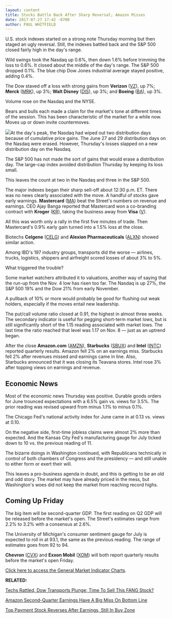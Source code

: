 ```yaml
---
layout: content
title: Stocks Battle Back After Sharp Reversal; Amazon Misses
date: 2017-07-27 17:42 -0700
author: PAUL WHITFIELD
---
```






U.S. stock indexes started on a strong note Thursday morning but then staged an ugly reversal. Still, the indexes battled back and the S&P 500 closed fairly high in the day's range.




Wild swings took the Nasdaq up 0.6%, then down 1.6% before trimming the loss to 0.6%. It closed about the middle of the day's range. The S&P 500 dropped 0.1%. The blue chip Dow Jones industrial average stayed positive, adding 0.4%.


The Dow staved off a loss with strong gains from **Verizon** ([VZ](https://research.investors.com/quote.aspx?symbol=VZ)), up 7%; **Merck** ([MRK](https://research.investors.com/quote.aspx?symbol=MRK)), up 3%; **Walt Disney** ([DIS](https://research.investors.com/quote.aspx?symbol=DIS)), up 3%; and **Boeing** ([BA](https://research.investors.com/quote.aspx?symbol=BA)), up 3%.


Volume rose on the Nasdaq and the NYSE.


Bears and bulls each made a claim for the market's tone at different times of the session. This has been characteristic of the market for a while now. Moves up or down invite countermoves.


![](https://www.investors.com/wp-content/uploads/2017/07/MP072717-159x300.png)At the day's peak, the Nasdaq had wiped out two distribution days because of cumulative price gains. The June 27 and 29 distribution days on the Nasdaq were erased. However, Thursday's losses slapped on a new distribution day on the Nasdaq.


The S&P 500 has not made the sort of gains that would erase a distribution day. The large-cap index avoided distribution Thursday by keeping its loss small.


This leaves the count at two in the Nasdaq and three in the S&P 500.


The major indexes began their sharp sell-off about 12:30 p.m. ET. There was no news clearly associated with the move. A handful of stocks gave early warnings. **Mastercard** ([MA](https://research.investors.com/quote.aspx?symbol=MA)) beat the Street's numbers on revenue and earnings. CEO Ajay Banga reported that Mastercard won a co-branding contract with **Kroger** ([KR](https://research.investors.com/quote.aspx?symbol=KR)), taking the business away from **Visa** ([V](https://research.investors.com/quote.aspx?symbol=V)).


All this was worth only a rally in the first five minutes of trade. Then Mastercard's 0.9% early gain turned into a 1.5% loss at the close.


Biotechs **Celgene** ([CELG](https://research.investors.com/quote.aspx?symbol=CELG)) and **Alexion Pharmaceuticals** ([ALXN](https://research.investors.com/quote.aspx?symbol=ALXN)) showed similar action.


Among IBD's 197 industry groups, transports did the worse — airlines, trucks, logistics, shippers and airfreight scored losses of about 3% to 5%.


What triggered the trouble?


Some market watchers attributed it to valuations, another way of saying that the run-up from the Nov. 4 low has risen too far. The Nasdaq is up 27%, the S&P 500 19% and the Dow 21% from early November.


A pullback of 10% or more would probably be good for flushing out weak holders, especially if the moves entail new leadership.


The put/call volume ratio closed at 0.91, the highest in almost three weeks. The secondary indicator is useful for pegging short-term market lows, but is still significantly short of the 1.15 reading associated with market lows. The last time the ratio reached that level was 1.17 on Nov. 8 — just as an uptrend began.


After the close **Amazon.com** ([AMZN](https://research.investors.com/quote.aspx?symbol=AMZN)), **Starbucks** ([SBUX](https://research.investors.com/quote.aspx?symbol=SBUX)) and **Intel** ([INTC](https://research.investors.com/quote.aspx?symbol=INTC)) reported quarterly results. Amazon fell 2% on an earnings miss. Starbucks fell 2% after revenues missed and earnings came in line. Also, Starbucks announced that it was closing its Teavana stores. Intel rose 3% after topping views on earnings and revenue.


Economic News
-------------


Most of the economic news Thursday was positive. Durable goods orders for June trounced expectations with a 6.5% gain vs. views for 3.5%. The prior reading was revised upward from minus 1.1% to minus 0.1%.


The Chicago Fed's national activity index for June came in at 0.13 vs. views at 0.10.


On the negative side, first-time jobless claims were almost 2% more than expected. And the Kansas City Fed's manufacturing gauge for July ticked down to 10 vs. the previous reading of 11.


The bizarre doings in Washington continued, with Republicans technically in control of both chambers of Congress and the presidency — and still unable to either form or exert their will.


This leaves a pro-business agenda in doubt, and this is getting to be an old and odd story. The market may have already priced in the mess, but Washington's woes did not keep the market from reaching record highs.


Coming Up Friday
----------------


The big item will be second-quarter GDP. The first reading on Q2 GDP will be released before the market's open. The Street's estimates range from 2.2% to 3.2% with a consensus at 2.6%.


The University of Michigan's consumer sentiment gauge for July is expected to roll in at 93.1, the same as the previous reading. The range of estimates goes from 92 to 94.


**Chevron** ([CVX](https://research.investors.com/quote.aspx?symbol=CVX)) and **Exxon Mobil** ([XOM](https://research.investors.com/quote.aspx?symbol=XOM)) will both report quarterly results before the market's open Friday.


[Click here to access the General Market Indicator Charts](https://www.investors.com/wp-content/uploads/2017/07/IBD2707152852GMI.pdf).


**RELATED:**


[Techs Rattled, Dow Transports Plunge; Time To Sell This FANG Stock?](https://www.investors.com/market-trend/stock-market-today/techs-get-rattled-but-few-trigger-true-sell-signals-time-to-sell-alphabet/)


[Amazon Second-Quarter Earnings Have A Big Miss On Bottom Line](https://www.investors.com/news/technology/amazon-second-quarter-earnings-have-a-big-miss-on-bottom-line/)


[Top Payment Stock Reverses After Earnings, Still In Buy Zone](https://www.investors.com/news/mastercard-hits-new-high-on-strong-earnings-growth/)




